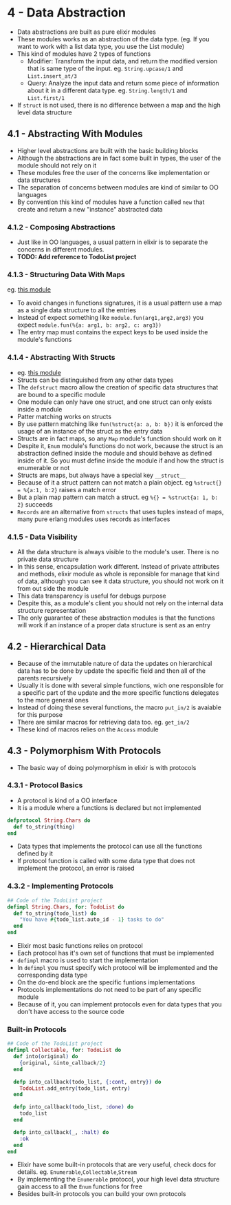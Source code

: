 # 4 - Data Abstraction

- Data abstractions are built as pure elixir modules
- These modules works as an abstraction of the data type. (eg. If you want to work with a list data type, you use the List module)
- This kind of modules have 2 types of functions
  - Modifier: Transform the input data, and return the modified version that is same type of the input. eg. `String.upcase/1` and `List.insert_at/3`
  - Query: Analyze the input data and return some piece of information about it in a different data type. eg. `String.length/1` and `List.first/1`
- If `struct` is not used, there is no difference between a map and the high level data structure

## 4.1 - Abstracting With Modules

- Higher level abstractions are built with the basic building blocks
- Although the abstractions are in fact some built in types, the user of the module should not rely on it
- These modules free the user of the concerns like implementation or data structures
- The separation of concerns between modules are kind of similar to OO languages
- By convention this kind of modules have a function called `new` that create and return a new "instance" abstracted data

### 4.1.2 - Composing Abstractions

- Just like in OO languages, a usual pattern in elixir is to separate the concerns in different modules.
- **TODO: Add reference to TodoList project**

### 4.1.3 - Structuring Data With Maps

eg. [this module](Chapter4.Fraction.html#content)

- To avoid changes in functions signatures, it is a usual pattern use a map as a single data structure to all the entries
- Instead of expect something like `module.fun(arg1,arg2,arg3)` you expect `module.fun(%{a: arg1, b: arg2, c: arg3})`
- The entry map must contains the expect keys to be used inside the module's functions

### 4.1.4 - Abstracting With Structs

- eg. [this module](Chapter4.Fraction.html#content)
- Structs can be distinguished from any other data types
- The `defstruct` macro allow the creation of specific data structures that are bound to a specific module
- One module can only have one struct, and one struct can only exists inside a module
- Patter matching works on structs
- By use pattern matching like `fun(%struct{a: a, b: b})` it is enforced the usage of an instance of the struct as the entry data
- Structs are in fact maps, so any `Map` module's function should work on it
- Despite it, `Enum` module's functions do not work, because the struct is an abstraction defined inside the module and should behave as defined inside of it. So you must define inside the module if and how the struct is enumerable or not
- Structs are maps, but always have a special key `__struct__`
- Because of it a struct pattern can not match a plain object. eg `%struct{} = %{a:1, b:2}` raises a match error
- But a plain map pattern can match a struct. eg `%{} = %struct{a: 1, b: 2}` succeeds
- `Records` are an alternative from `structs` that uses tuples instead of maps, many pure erlang modules uses records as interfaces

### 4.1.5 - Data Visibility

- All the data structure is always visible to the module's user. There is no private data structure
- In this sense, encapsulation work different. Instead of private attributes and methods, elixir module as whole is reponsible for manage that kind of data, although you can see it data structure, you should not work on it from out side the module
- This data transparency is useful for debugs purpose
- Despite this, as a module's client you should not rely on the internal data structure representation
- The only guarantee of these abstraction modules is that the functions will work if an instance of a proper data structure is sent as an entry

## 4.2 - Hierarchical Data

- Because of the immutable nature of data the updates on hierarchical data has to be done by update the specific field and then all of the parents recursively
- Usually it is done with several simple functions, wich one responsible for a specific part of the update and the more specific functions delegates to the more general ones
- Instead of doing these several functions, the macro `put_in/2` is avaiable for this purpose
- There are similar macros for retrieving data too. eg. `get_in/2`
- These kind of macros relies on the `Access` module

## 4.3 - Polymorphism With Protocols

- The basic way of doing polymorphism in elixir is with protocols

### 4.3.1 - Protocol Basics

- A protocol is kind of a OO interface
- It is a module where a functions is declared but not implemented

```elixir
defprotocol String.Chars do
  def to_string(thing)
end
```

- Data types that implements the protocol can use all the functions defined by it
- If protocol function is called with some data type that does not implement the protocol, an error is raised

### 4.3.2 - Implementing Protocols

```elixir
## Code of the TodoList project
defimpl String.Chars, for: TodoList do
  def to_string(todo_list) do
    "You have #{todo_list.auto_id - 1} tasks to do"
  end
end
```

- Elixir most basic functions relies on protocol
- Each protocol has it's own set of functions that must be implemented
- `defimpl` macro is used to start the implementation
- In `defimpl` you must specify wich protocol will be implemented and the corresponding data type
- On the do-end block are the specific funtions implementations
- Protocols implementations do not need to be part of any specific module
- Because of it, you can implement protocols even for data types that you don't have access to the source code

### Built-in Protocols

```elixir
## Code of the TodoList project
defimpl Collectable, for: TodoList do
  def into(original) do
    {original, &into_callback/2}
  end

  defp into_callback(todo_list, {:cont, entry}) do
    TodoList.add_entry(todo_list, entry)
  end

  defp into_callback(todo_list, :done) do
    todo_list
  end

  defp into_callback(_, :halt) do
    :ok
  end
end
```

- Elixir have some built-in protocols that are very useful, check docs for details. eg. `Enumerable`,`Collectable`,`Stream`
- By implementing the `Enumerable` protocol, your high level data structure gain access to all the `Enum` functions for free
- Besides built-in protocols you can build your own protocols
